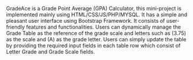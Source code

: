 GradeAce is a Grade Point Average (GPA) Calculator, this mini-project is implemented mainly using HTML/CSS/JS/PHP/MYSQL. It has a simple and pleasant user interface using Bootstrap Framework. It consists of user-friendly features and functionalities. Users can dynamically manage the Grade Table as the reference of the grade scale and letters such as (3.75) as the scale and (A) as the grade letter. Users can simply update the table by providing the required input fields in each table row which consist of Letter Grade and Grade Scale fields.
